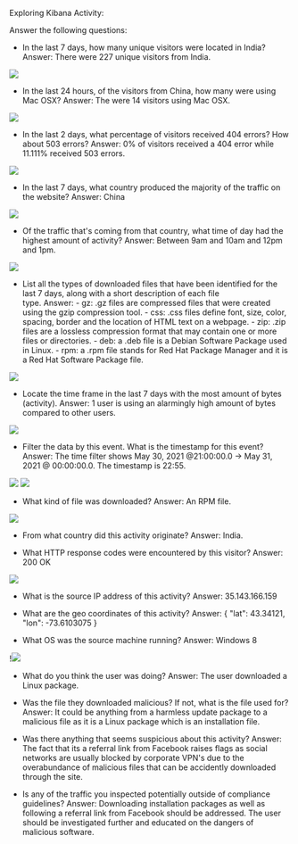 Exploring Kibana Activity:


Answer the following questions:

- In the last 7 days, how many unique visitors were located in India?
  Answer: There were 227 unique visitors from India.

![](Images/Uniq_Visitors.png)

- In the last 24 hours, of the visitors from China, how many were using Mac OSX?
  Answer: The were 14 visitors using Mac OSX.

![](Images/OSX_CN.png)

- In the last 2 days, what percentage of visitors received 404 errors? How about 503 errors?
  Answer: 0% of visitors received a 404 error while 11.111% received 503 errors.

![](Images/404_503err.png)

- In the last 7 days, what country produced the majority of the traffic on the website?
  Answer: China

![](Images/high_activity.png)

- Of the traffic that's coming from that country, what time of day had the highest amount of activity?
  Answer: Between 9am and 10am and 12pm and 1pm.
 
![](Images/high_activity.png)

- List all the types of downloaded files that have been identified for the last 7 days, along with a short description of each file     
  type.
  Answer: 
          - gz: .gz files are compressed files that were created using the gzip compression tool.
          - css: .css files define font, size, color, spacing, border and the location of HTML text on a webpage.
          - zip: .zip files are a lossless compression format that may contain one or more files or directories.
          - deb: a .deb file is a Debian Software Package used in Linux.
          - rpm: a .rpm file stands for Red Hat Package Manager and it is a Red Hat Software Package file.

![](Images/file_types.png)

- Locate the time frame in the last 7 days with the most amount of bytes (activity).
  Answer: 1 user is using an alarmingly high amount of bytes compared to other users.

![](Images/high_usage.png)

- Filter the data by this event. What is the timestamp for this event?
  Answer: The time filter shows May 30, 2021 @21:00:00.0 -> May 31, 2021 @ 00:00:00.0. The timestamp is 22:55.

![](Images/time_filter.png)
![](Images/time_stamp.png)

- What kind of file was downloaded?
  Answer: An RPM file.

![](Images/rpm_file.png)

- From what country did this activity originate?
  Answer: India.

- What HTTP response codes were encountered by this visitor?
  Answer: 200 OK

![](Images/http.png)

- What is the source IP address of this activity?
  Answer: 35.143.166.159

- What are the geo coordinates of this activity?
  Answer: { "lat": 43.34121, "lon": -73.6103075 }

- What OS was the source machine running?
  Answer: Windows 8

!![](Images/geo.png)

- What do you think the user was doing?
  Answer: The user downloaded a Linux package.

- Was the file they downloaded malicious? If not, what is the file used for?
  Answer: It could be anything from a harmless update package to a malicious file as it is a Linux package which is an           installation file.

- Was there anything that seems suspicious about this activity?
  Answer: The fact that its a referral link from Facebook raises flags as social networks are usually blocked by 
          corporate VPN's due to the overabundance of malicious files that can be accidently downloaded through the
          site.

- Is any of the traffic you inspected potentially outside of compliance guidelines?
  Answer: Downloading installation packages as well as following a referral link from Facebook should be addressed. The            user should be investigated further and educated on the dangers of malicious software.